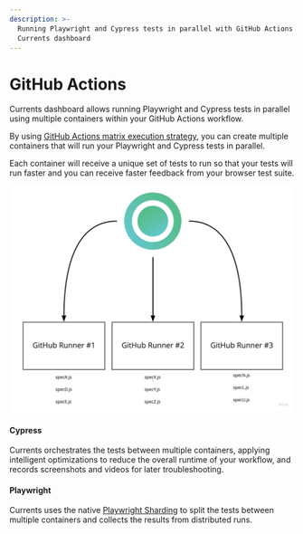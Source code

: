 ```yaml
---
description: >-
  Running Playwright and Cypress tests in parallel with GitHub Actions and
  Currents dashboard
---
```


# GitHub Actions

Currents dashboard allows running Playwright and Cypress tests in parallel using multiple containers within your GitHub Actions workflow.

By using [GitHub Actions matrix execution strategy](https://docs.github.com/en/actions/using-workflows/workflow-syntax-for-github-actions#jobsjob\_idstrategymatrix), you can create multiple containers that will run your Playwright and Cypress tests in parallel.

Each container will receive a unique set of tests to run so that your tests will run faster and you can receive faster feedback from your browser test suite.

![Tests Parallelization with Github Actions](../../.gitbook/assets/Cypress-Parallelization-github-actions.jpg)

#### **Cypress**

Currents orchestrates the tests between multiple containers, applying intelligent optimizations to reduce the overall runtime of your workflow, and records screenshots and videos for later troubleshooting.

#### **Playwright**

Currents uses the native [Playwright Sharding](https://playwright.dev/docs/test-sharding) to split the tests between multiple containers and collects the results from distributed runs.
